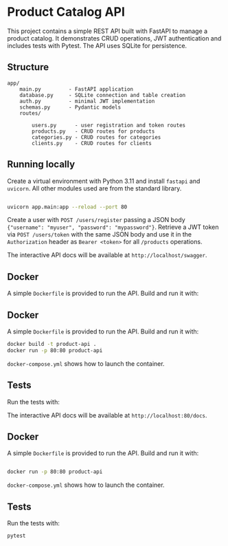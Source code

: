 # Product Catalog API

This project contains a simple REST API built with FastAPI to manage a product catalog. It demonstrates CRUD operations, JWT authentication and includes tests with Pytest. The API uses SQLite for persistence.

## Structure

```
app/
    main.py         - FastAPI application
    database.py     - SQLite connection and table creation
    auth.py         - minimal JWT implementation
    schemas.py      - Pydantic models
    routes/

        users.py      - user registration and token routes
        products.py   - CRUD routes for products
        categories.py - CRUD routes for categories
        clients.py    - CRUD routes for clients

```

## Running locally

Create a virtual environment with Python 3.11 and install `fastapi` and `uvicorn`. All other modules used are from the standard library.

```bash

uvicorn app.main:app --reload --port 80

```

Create a user with `POST /users/register` passing a JSON body `{"username": "myuser", "password": "mypassword"}`.
Retrieve a JWT token via `POST /users/token` with the same JSON body and use it in the
`Authorization` header as `Bearer <token>` for all `/products` operations.

The interactive API docs will be available at `http://localhost/swagger`.

## Docker

A simple `Dockerfile` is provided to run the API. Build and run it with:

## Docker

A simple `Dockerfile` is provided to run the API. Build and run it with:

```bash
docker build -t product-api .
docker run -p 80:80 product-api
```

`docker-compose.yml` shows how to launch the container.


## Tests

Run the tests with:





The interactive API docs will be available at `http://localhost:80/docs`.


## Docker

A simple `Dockerfile` is provided to run the API. Build and run it with:

```bash

docker run -p 80:80 product-api

```

`docker-compose.yml` shows how to launch the container.

## Tests

Run the tests with:


```bash
pytest
```
